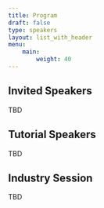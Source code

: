 ```yaml
---
title: Program
draft: false
type: speakers
layout: list_with_header
menu:
    main:
        weight: 40
---
```


<script src="https://ajax.googleapis.com/ajax/libs/jquery/3.5.1/jquery.min.js"></script>

## Invited Speakers
TBD
<!--
Click on a speaker's name to read the title and abstract for their presentation.

{{< speakers-invited >}}
{{< /speakers-invited >}}
-->
## Tutorial Speakers
TBD
<!--
Click on a speaker's name to read the title and abstract for their presentation.

{{< speakers-tutorial >}}
{{< /speakers-tutorial >}}
-->
## Industry Session
TBD
<!--
Click on a speaker's name to read their bio.

{{< speakers-industry >}}
{{< /speakers-industry >}}
-->
<!--
## List of Accepted Contributed Talks
(in order of submission)

{{< papers-accepted >}}
{{< /papers-accepted >}}

## List of Accepted Posters
(in order of submission)

Download a {{< button-link label="zip-archive" url="https://surfdrive.surf.nl/files/index.php/s/fdA5dzPllmwnOBn/download" icon="tar" target="_blank">}} of all posters.


{{< posters-accepted >}}
{{< /posters-accepted >}}
-->
<!-- ## Online event
{{< button-link label="online conference format" url="/online-conference" icon="link" target="_blank">}} -->
